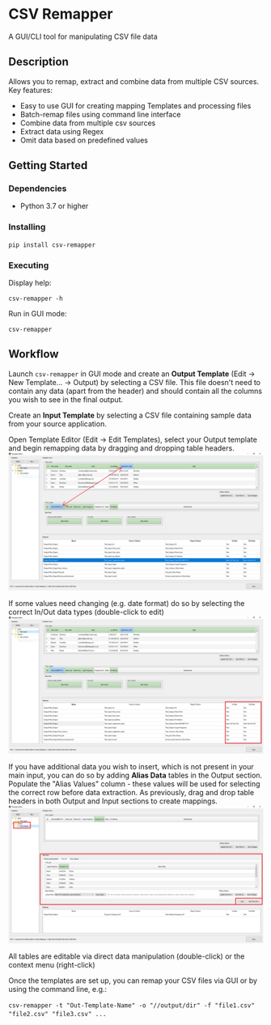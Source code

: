 # CSV Remapper

A GUI/CLI tool for manipulating CSV file data

## Description

Allows you to remap, extract and combine data from multiple CSV sources.
Key features:
- Easy to use GUI for creating mapping Templates and processing files
- Batch-remap files using command line interface
- Combine data from multiple csv sources
- Extract data using Regex
- Omit data based on predefined values

## Getting Started

### Dependencies

* Python 3.7 or higher

### Installing

```
pip install csv-remapper
```

### Executing

Display help:
```
csv-remapper -h
```

Run in GUI mode:
```
csv-remapper
```

## Workflow

Launch `csv-remapper` in GUI mode and create an **Output Template** (Edit → New Template... → Output) by selecting a CSV file. 
This file doesn't need to contain any data (apart from the header) and should contain all the columns you wish to see in the final output.

Create an **Input Template** by selecting a CSV file containing sample data from your source application.

Open Template Editor (Edit → Edit Templates), select your Output template and begin remapping data by dragging and dropping table headers.
![](docs/images/template_editor_dragn_drop.png)

If some values need changing (e.g. date format) do so by selecting the correct In/Out data types (double-click to edit)
![](docs/images/template_editor_data_types.png)

If you have additional data you wish to insert, which is not present in your main input, you can do so by adding **Alias Data** tables in the Output section.
Populate the "Alias Values" column - these values will be used for selecting the correct row before data extraction.
As previously, drag and drop table headers in both Output and Input sections to create mappings.
![](docs/images/template_editor_alias_data.png)

All tables are editable via direct data manipulation (double-click) or the context menu (right-click)

Once the templates are set up, you can remap your CSV files via GUI or by using the command line, e.g.:

`csv-remapper -t "Out-Template-Name" -o "//output/dir" -f "file1.csv" "file2.csv" "file3.csv" ...`
